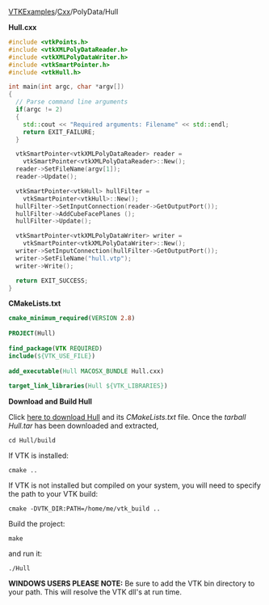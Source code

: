 [VTKExamples](/index/)/[Cxx](/Cxx)/PolyData/Hull

**Hull.cxx**
```c++
#include <vtkPoints.h>
#include <vtkXMLPolyDataReader.h>
#include <vtkXMLPolyDataWriter.h>
#include <vtkSmartPointer.h>
#include <vtkHull.h>

int main(int argc, char *argv[])
{
  // Parse command line arguments
  if(argc != 2)
  {
    std::cout << "Required arguments: Filename" << std::endl;
    return EXIT_FAILURE;
  }

  vtkSmartPointer<vtkXMLPolyDataReader> reader =
    vtkSmartPointer<vtkXMLPolyDataReader>::New();
  reader->SetFileName(argv[1]);
  reader->Update();

  vtkSmartPointer<vtkHull> hullFilter =
    vtkSmartPointer<vtkHull>::New();
  hullFilter->SetInputConnection(reader->GetOutputPort());
  hullFilter->AddCubeFacePlanes ();
  hullFilter->Update();

  vtkSmartPointer<vtkXMLPolyDataWriter> writer =
    vtkSmartPointer<vtkXMLPolyDataWriter>::New();
  writer->SetInputConnection(hullFilter->GetOutputPort());
  writer->SetFileName("hull.vtp");
  writer->Write();

  return EXIT_SUCCESS;
}
```
**CMakeLists.txt**
```cmake
cmake_minimum_required(VERSION 2.8)
 
PROJECT(Hull)
 
find_package(VTK REQUIRED)
include(${VTK_USE_FILE})
 
add_executable(Hull MACOSX_BUNDLE Hull.cxx)
 
target_link_libraries(Hull ${VTK_LIBRARIES})
```

**Download and Build Hull**

Click [here to download Hull](https://github.com/lorensen/VTKWikiExamplesTarballs/raw/master/Hull.tar) and its *CMakeLists.txt* file.
Once the *tarball Hull.tar* has been downloaded and extracted,
```
cd Hull/build 
```
If VTK is installed:
```
cmake ..
```
If VTK is not installed but compiled on your system, you will need to specify the path to your VTK build:
```
cmake -DVTK_DIR:PATH=/home/me/vtk_build ..
```
Build the project:
```
make
```
and run it:
```
./Hull
```
**WINDOWS USERS PLEASE NOTE:** Be sure to add the VTK bin directory to your path. This will resolve the VTK dll's at run time.

